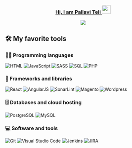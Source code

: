 <a href="https://pallaviteli.wordpress.com">
  <h3 align="center">
    Hi, I am Pallavi Teli 
    <img src="https://media.giphy.com/media/hvRJCLFzcasrR4ia7z/giphy.gif" width="28">
  </h3>
 </a>
 <!-- Typing SVG by DenverCoder1 - https://github.com/DenverCoder1/readme-typing-svg -->
<p align="center">
  <a href="https://github.com/DenverCoder1/readme-typing-svg"><img src="https://readme-typing-svg.herokuapp.com/?lines=Full-stack%20web%20developer;Self-taught%20UI%2%20Designer;8%2B%20years%20of%20coding%20experience;Always%20learning%20new%20things&center=true&width=380&height=45"></a>
</p>

## 🛠️ My favorite tools

### 👨‍💻 Programming languages
<img alt="HTML" src="https://img.shields.io/badge/HTML%20-%23E34F26.svg?logo=html5&logoColor=white" /> <img alt="JavaScript" src="https://img.shields.io/badge/JavaScript%20-%23F7DF1E.svg?logo=javascript&logoColor=black" /> <img alt="SASS" src="https://img.shields.io/badge/Sass%20-hotpink.svg?logo=SASS&logoColor=white"> <img alt="SQL" src="https://img.shields.io/badge/SQL%20-%23025E8C.svg?logo=amazon-dynamodb&logoColor=white"> <img alt="PHP" src="https://img.shields.io/badge/PHP-%23777BB4.svg?logo=php&logoColor=white" />

### 🧰 Frameworks and libraries
<img alt="React" src="https://img.shields.io/badge/React%20-%2320232a.svg?logo=react&logoColor=%2361DAFB"> <img alt="AngularJS" src="https://img.shields.io/badge/-AngularJS-red?logo=angular&logoColor=white" /> <img alt="SonarLint" src="https://img.shields.io/badge/-SonarLint-CB2029?logo=sonarlint&logoColor=white"> <img alt="Magento" src="https://img.shields.io/badge/Magento-orange?logo=magento&logoColor=white" /> <img alt="Wordpress" src="https://img.shields.io/badge/Wordpress-21759B?logo=wordpress&logoColor=white">

### 🗄️ Databases and cloud hosting
<img alt="PostgreSQL" src ="https://img.shields.io/badge/PostgreSQL-%23316192.svg?logo=postgresql&logoColor=white"> <img alt="MySQL" src="https://img.shields.io/badge/MySQL-%2300f.svg?logo=mysql&logoColor=white">

### 💻 Software and tools
<img alt="Git" src="https://img.shields.io/badge/Git%20-%23F05033.svg?logo=git&logoColor=white"> <img alt="Visual Studio Code" src="https://img.shields.io/badge/Visual%20Studio%20Code-0078d7.svg?logo=visual-studio-code&logoColor=white"> <img alt="Jenkins" src="https://img.shields.io/badge/-Jenkins-blue?logo=jenkins&logoColor=white" /> <img alt="JIRA" src="https://img.shields.io/badge/-JIRA-informational?logo=jira&logoColor=white" />
<!---
pallaviteli/pallaviteli is a ✨ special ✨ repository because its `README.md` (this file) appears on your GitHub profile.
You can click the Preview link to take a look at your changes.
--->
